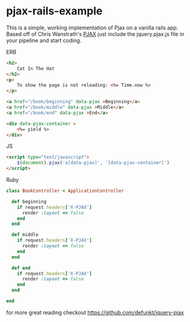 pjax-rails-example
==================

This is a simple, working implementation of Pjax on a vanilla rails app. Based off of Chris Wanstrath's [PJAX](https://github.com/defunkt/jquery-pjax) just include the jquery.pjax.js file in your pipeline and start coding.

ERB
```html
<h2>
	Cat In The Hat
</h2>
<p>
	To show the page is not reloading: <%= Time.now %>
</p>

<a href="/book/beginning" data-pjax >Beginning</a>
<a href="/book/middle" data-pjax >Middle</a>
<a href="/book/end" data-pjax >End</a>

<div data-pjax-container >
	<%= yield %>
</div>
```

JS
```html
<script type="text/javascript">
	$(document).pjax('a[data-pjax]', '[data-pjax-container]')
</script>
```

Ruby
```ruby
class BookController < ApplicationController

  def beginning
    if request.headers['X-PJAX']
      render :layout => false
    end
  end

  def middle
    if request.headers['X-PJAX']
      render :layout => false
    end
  end

  def end
    if request.headers['X-PJAX']
      render :layout => false
    end
  end

end
```

for more great reading checkout https://github.com/defunkt/jquery-pjax